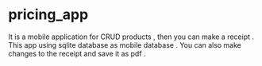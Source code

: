 # pricing_app

It is a mobile application for CRUD products , then you can make a receipt .
This app using sqlite database as mobile database .
You can also make changes to the receipt and save it as pdf .

